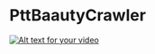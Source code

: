 # PttBaautyCrawler

[![Alt text for your video](http://img.youtube.com/vi/YjwiPMl-Si8/0.jpg)](http://www.youtube.com/watch?v=YjwiPMl-Si8)
